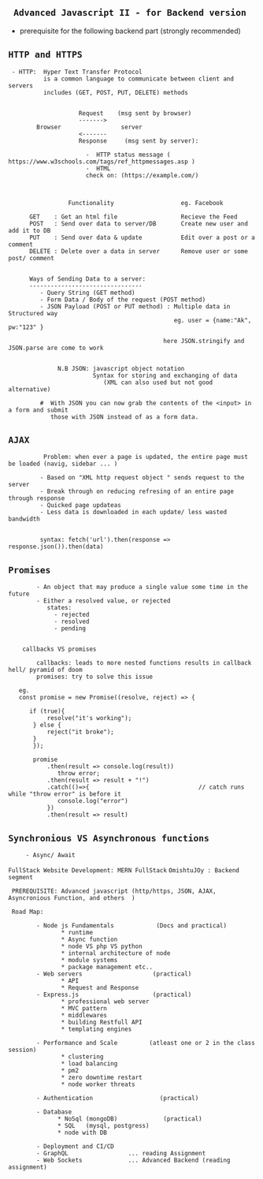 
 ``` Advanced Javascript II - for Backend version```
 ----------------------------------------------------
  - prerequisite for the following backend part (strongly recommended)
   
   
   ```HTTP and HTTPS```
   -------------------
     - HTTP:  Hyper Text Transfer Protocol
              is a common language to communicate between client and servers
              includes (GET, POST, PUT, DELETE) methods


                        Request    (msg sent by browser)
                        ------->    
            Browser                 server
                        <-------   
                        Response     (msg sent by server):
                        
                          -  HTTP status message ( https://www.w3schools.com/tags/ref_httpmessages.asp )
                          -  HTML
                          check on: (https://example.com/)  



                     Functionality                   eg. Facebook

          GET    : Get an html file                  Recieve the Feed
          POST   : Send over data to server/DB       Create new user and add it to DB
          PUT    : Send over data & update           Edit over a post or a comment
          DELETE : Delete over a data in server      Remove user or some post/ comment


          Ways of Sending Data to a server:
          --------------------------------
             - Query String (GET method) 
             - Form Data / Body of the request (POST method)
             - JSON Payload (POST or PUT method) : Multiple data in Structured way 
                                                   eg. user = {name:"Ak", pw:"123" }

                                                here JSON.stringify and JSON.parse are come to work
   

                  N.B JSON: javascript object notation
                            Syntax for storing and exchanging of data
                               (XML can also used but not good alternative)

             #  With JSON you can now grab the contents of the <input> in a form and submit 
                those with JSON instead of as a form data.     


 ```AJAX```
 ----------

              Problem: when ever a page is updated, the entire page must be loaded (navig, sidebar ... ) 

             - Based on "XML http request object " sends request to the server
             - Break through on reducing refresing of an entire page through response
             - Quicked page updateas 
             - Less data is downloaded in each update/ less wasted bandwidth       


             syntax: fetch('url').then(response => response.json()).then(data)   

            
 ```Promises```
 -------------
            - An object that may produce a single value some time in the future
            - Either a resolved value, or rejected
               states: 
                 - rejected
                 - resolved
                 - pending
 

        callbacks VS promises 

            callbacks: leads to more nested functions results in callback hell/ pyramid of doom  
            promises: try to solve this issue      

       eg. 
       const promise = new Promise((resolve, reject) => {

          if (true){
               resolve("it's working");
           } else {
               reject("it broke");
           }
           });

           promise
               .then(result => console.log(result))
                  throw error;
               .then(result => result + "!")
               .catch(()=>{                               // catch runs while "throw error" is before it
                  console.log("error")
               })
               .then(result => result)


  ```Synchronious VS Asynchronous functions```
  --------------------------------------

         - Async/ Await              






  ```FullStack Website Development: MERN FullStack```
         ``` OmishtuJOy : Backend segment ```



   ``` PREREQUISITE: Advanced javascript (http/https, JSON, AJAX, Asyncronious Function, and others  )```

   ``` Road Map:```

            - Node js Fundamentals            (Docs and practical)
                   * runtime
                   * Async function
                   * node VS php VS python
                   * internal architecture of node
                   * module systems
                   * package management etc..
            - Web servers                    (practical)        
                   * API
                   * Request and Response
            - Express.js                     (practical)
                   * professional web server
                   * MVC pattern
                   * middlewares     
                   * building Restfull API
                   * templating engines  

            - Performance and Scale         (atleast one or 2 in the class session)
                   * clustering
                   * load balancing
                   * pm2
                   * zero downtime restart
                   * node worker threats

            - Authentication                   (practical)

            - Database 
                  * NoSql (mongoDB)             (practical)
                  * SQL   (mysql, postgress)
                  * node with DB    

            - Deployment and CI/CD
            - GraphQL                 ... reading Assignment
            - Web Sockets             ... Advanced Backend (reading assignment)
                    